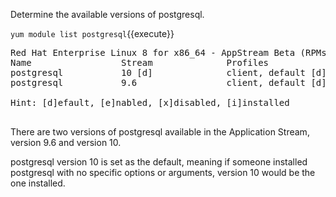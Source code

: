 Determine the available versions of postgresql.

`yum module list postgresql`{{execute}}

<pre>
Red Hat Enterprise Linux 8 for x86_64 - AppStream Beta (RPMs)
Name                 Stream              Profiles                         Summary
postgresql           10 [d]              client, default [d]              postgresql module
postgresql           9.6                 client, default [d]              postgresql module

Hint: [d]efault, [e]nabled, [x]disabled, [i]installed

</pre>

There are two versions of postgresql available in the Application Stream, version 9.6 and version 10.   

postgresql version 10 is set as the default, meaning if someone installed postgresql with no specific options or arguments, version 10 would be the one installed.

